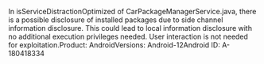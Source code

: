 In isServiceDistractionOptimized of CarPackageManagerService.java, there is a possible disclosure of installed packages due to side channel information disclosure. This could lead to local information disclosure with no additional execution privileges needed. User interaction is not needed for exploitation.Product: AndroidVersions: Android-12Android ID: A-180418334